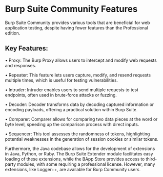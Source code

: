 # Burp Suite Community Features 

Burp Suite Community provides various tools that are beneficial for web application testing, despite having fewer features than the Professional edition. 

## Key Features: 

• Proxy: The Burp Proxy allows users to intercept and modify web requests and responses. 

• Repeater: This feature lets users capture, modify, and resend requests multiple times, which is useful for testing vulnerabilities.

• Intruder: Intruder enables users to send multiple requests to test endpoints, often used in brute-force attacks or fuzzing. 

• Decoder: Decoder transforms data by decoding captured information or encoding payloads, offering a practical solution within Burp Suite. 

• Comparer: Comparer allows for comparing two data pieces at the word or byte level, speeding up the comparison process with direct inputs.
 
• Sequencer: This tool assesses the randomness of tokens, highlighting potential weaknesses in the generation of session cookies or similar tokens. 

Furthermore, the Java codebase allows for the development of extensions in Java, Python, or Ruby. The Burp Suite Extender module facilitates easy loading of these extensions, while the BApp Store provides access to third-party modules, with some requiring a professional license. However, many extensions, like Logger++, are available for Burp Community users.